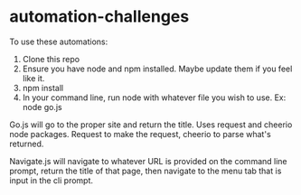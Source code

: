 # automation-challenges
To use these automations:
1. Clone this repo
2. Ensure you have node and npm installed. Maybe update them if you feel like it.
3. npm install
4. In your command line, run node with whatever file you wish to use. Ex: node go.js

Go.js will go to the proper site and return the title. Uses request and cheerio node packages. Request to make the request, cheerio to parse what's returned.

Navigate.js will navigate to whatever URL is provided on the command line prompt, return the title of that page, then navigate to the menu tab that is input in the cli prompt.
